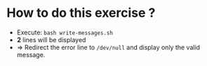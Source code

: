 # How to do this exercise ?

* Execute: `bash write-messages.sh`
* **2** lines will be displayed
* => Redirect the error line to `/dev/null` and display only the valid message.
